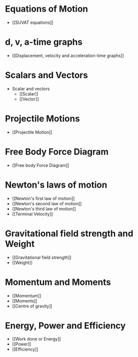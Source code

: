 # Equations of Motion
- [[SUVAT equations]]
# d, v, a-time graphs
- [[Displacement, velocity and acceleration-time graphs]]
# Scalars and Vectors
- Scalar and vectors
	- [[Scalar]]
	- [[Vector]]
# Projectile Motions
- [[Projectile Motion]]
# Free Body Force Diagram
- [[Free body Force Diagram]]
# Newton's laws of motion
- [[Newton's first law of motion]]
- [[Newton's second law of motion]]
- [[Newton's third law of motion]]
- [[Terminal Velocity]]
# Gravitational field strength and Weight
- [[Gravitational field strength]]
- [[Weight]]
# Momentum and Moments
- [[Momentum]]
- [[Moments]]
- [[Centre of gravity]]
# Energy, Power and Efficiency
- [[Work done or Energy]]
- [[Power]]
- [[Efficiency]]